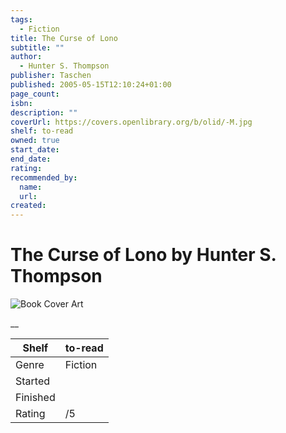 ```yaml
---
tags:
  - Fiction
title: The Curse of Lono
subtitle: ""
author:
  - Hunter S. Thompson
publisher: Taschen
published: 2005-05-15T12:10:24+01:00
page_count:
isbn:
description: ""
coverUrl: https://covers.openlibrary.org/b/olid/-M.jpg
shelf: to-read
owned: true
start_date:
end_date:
rating:
recommended_by:
  name:
  url:
created:
---
```


# The Curse of Lono by Hunter S. Thompson

![Book Cover Art](https://covers.openlibrary.org/b/olid/-M.jpg)

__

| Shelf | to-read |
| --- | --- |
| Genre | Fiction |
| Started |  |
| Finished |  |
| Rating | /5 |

